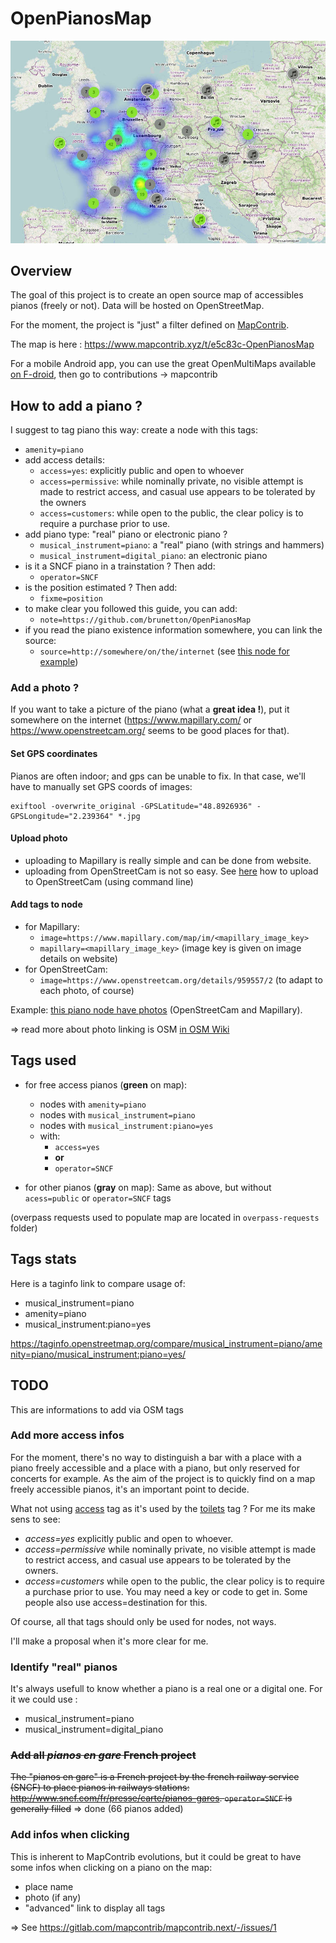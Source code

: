 # OpenPianosMap

![](images/screenshot.jpg)

## Overview

The goal of this project is to create an open source map of accessibles pianos (freely or not).
Data will be hosted on OpenStreetMap.

For the moment, the project is "just" a filter defined on [MapContrib](https://github.com/MapContrib/MapContrib).

The map is here :
https://www.mapcontrib.xyz/t/e5c83c-OpenPianosMap

For a mobile Android app, you can use the great OpenMultiMaps available [on F-droid](https://f-droid.org/packages/app.fedilab.openmaps), then go to contributions -> mapcontrib

## How to add a piano ?

I suggest to tag piano this way: create a node with this tags:

  - `amenity=piano`
  - add access details:
    - `access=yes`: explicitly public and open to whoever
    - `access=permissive`: while nominally private, no visible attempt is made to restrict access, and casual use appears to be tolerated by the owners
    - `access=customers`: while open to the public, the clear policy is to require a purchase prior to use.
  - add piano type: "real" piano or electronic piano ?
    - `musical_instrument=piano`: a "real" piano (with strings and hammers)
    - `musical_instrument=digital_piano`: an electronic piano
  - is it a SNCF piano in a trainstation ? Then add:
    - `operator=SNCF`
  - is the position estimated ? Then add:
    - `fixme=position`
  - to make clear you followed this guide, you can add:
    - `note=https://github.com/brunetton/OpenPianosMap`
  - if you read the piano existence information somewhere, you can link the source:
    - `source=http://somewhere/on/the/internet` (see [this node for example](https://github.com/brunetton/OpenPianosMap))

### Add a photo ?

If you want to take a picture of the piano (what a **great idea !**), put it somewhere on the internet (https://www.mapillary.com/ or https://www.openstreetcam.org/ seems to be good places for that).

#### Set GPS coordinates

Pianos are often indoor; and gps can be unable to fix. In that case, we'll have to manually set GPS coords of images:

    exiftool -overwrite_original -GPSLatitude="48.8926936" -GPSLongitude="2.239364" *.jpg

#### Upload photo

- uploading to Mapillary is really simple and can be done from website.
- uploading from OpenStreetCam is not so easy. See [here](openstreetcam-howto.md) how to upload to OpenStreetCam (using command line)

#### Add tags to node

  - for Mapillary:
    - `image=https://www.mapillary.com/map/im/<mapillary_image_key>`
    - `mapillary=<mapillary_image_key>` (image key is given on image details on website)
  - for OpenStreetCam:
    - `image=https://www.openstreetcam.org/details/959557/2` (to adapt to each photo, of course)

Example: [this piano node have photos](http://www.openstreetmap.org/node/5175455028) (OpenStreetCam and Mapillary).

=> read more about photo linking is OSM [in OSM Wiki](https://wiki.openstreetmap.org/wiki/Photo_linking)

## Tags used

  - for free access pianos (**green** on map):
    - nodes with `amenity=piano`
    - nodes with `musical_instrument=piano`
    - nodes with `musical_instrument:piano=yes`
    - with:
      - `access=yes`
      - **or**
      - `operator=SNCF`

  - for other pianos (**gray** on map): Same as above, but without `acess=public` or `operator=SNCF` tags

(overpass requests used to populate map are located in `overpass-requests` folder)

## Tags stats

Here is a taginfo link to compare usage of:
  - musical_instrument=piano
  - amenity=piano
  - musical_instrument:piano=yes

https://taginfo.openstreetmap.org/compare/musical_instrument=piano/amenity=piano/musical_instrument:piano=yes/

## TODO

This are informations to add via OSM tags

### Add more access infos

For the moment, there's no way to distinguish a bar with a place with a piano freely accessible and a place with a piano, but only reserved for concerts for example.
As the aim of the project is to quickly find on a map freely accessible pianos, it's an important point to decide.

What not using [access](http://wiki.openstreetmap.org/wiki/FR:Key:access) tag as it's used by the [toilets](http://wiki.openstreetmap.org/wiki/Tag:amenity%3Dtoilets) tag ?
For me its make sens to see:

  - *access=yes* explicitly public and open to whoever.
  - *access=permissive* while nominally private, no visible attempt is made to restrict access, and casual use appears to be tolerated by the owners.
  - *access=customers* while open to the public, the clear policy is to require a purchase prior to use. You may need a key or code to get in. Some people also use access=destination for this.

Of course, all that tags should only be used for nodes, not ways.

I'll make a proposal when it's more clear for me.

### Identify "real" pianos

It's always usefull to know whether a piano is a real one or a digital one.
For it we could use :
  - musical_instrument=piano
  - musical_instrument=digital_piano

### ~~Add all *pianos en gare* French project~~

~~The "pianos en gare" is a French project by the french railway service (SNCF) to place pianos in railways stations: http://www.sncf.com/fr/presse/carte/pianos-gares.
`operator=SNCF` is generally filled~~  => done (66 pianos added)

### Add infos when clicking

This is inherent to MapContrib evolutions, but it could be great to have some infos when clicking on a piano on the map:
  - place name
  - photo (if any)
  - "advanced" link to display all tags

=> See https://gitlab.com/mapcontrib/mapcontrib.next/-/issues/1

